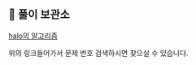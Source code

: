 ## 📝 풀이 보관소

[halo의 알고리즘](https://velog.io/@halo_3735/series/%EC%95%8C%EA%B3%A0%EB%A6%AC%EC%A6%98)

위의 링크들어가서 문제 번호 검색하시면 찾으실 수 있습니다.
